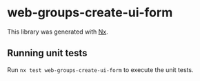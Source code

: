# web-groups-create-ui-form

This library was generated with [Nx](https://nx.dev).

## Running unit tests

Run `nx test web-groups-create-ui-form` to execute the unit tests.
